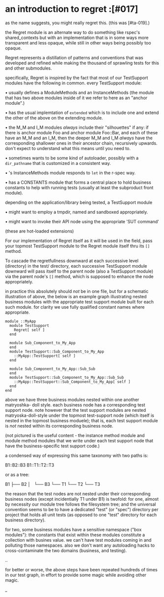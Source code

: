 # an introduction to regret :[#017]

as the name suggests, you might really regret this. (this was [#ta-019].)

the Regret module is an alternate way to do something like rspec's
shared_contexts but with an implementation that is in some ways more
transparent and less opaque, while still in other ways being possibly
too opaque.

Regret represents a distillation of patterns and conventions that was
developed and refined while making the thousand of sprawling tests for this
and other submodules.

specifically, Regret is inspired by the fact that most of our TestSupport
modules have the following in common. every TestSupport module:

  • usually defines a ModuleMethods and an InstanceMethods (the module that
    has two above modules inside of it we refer to here as an "anchor module".)

  • has the usual implemtation of `extended` which is to include
    one and extend the other of the above on the extending module.

  • the M_M and I_M modules *always* include their "silhouettes" if any:
    if there is anchor module Foo and anchor module Foo::Bar, and each
    of these have an M_M and an I_M, then the deeper M_M and I_M *always*
    have the corresponding shallower ones in their ancestor chain, recursively
    upwards. don't expect to understand what this means until you need to.

  • sometimes wants to be some kind of autoloader, possibly with a
    `dir_pathname` that is customized in a consistent way.

  • 's InstanceMethods module responds to `let` in the r-spec way.

  • has a CONSTANTS module that forms a central place to hold business
    constants to help with running tests (usually at least the subproduct
    front module).

depending on the application/library being tested, a TestSupport module

  • might want to employ a tmpdir, named and sandboxed appropriately.

  • might want to invoke their API node using the appropriate 'SUT command'

  (these are hot-loaded extensions)

For our implementation of Regret itself as it will be used in the field,
pass your topmost TestSupport module to the Regret module itself thru its
`[]` method.

To cascade the regretfullness downward at each successive level (directory)
in the test/ directory, each successive TestSupport module downward will pass
itself to the parent node (also a TestSupport module) via the parent node's
`[]` method, which is supposed to enhance the node appropriately.

in practice this absolutely should *not* be in one file, but for a schematic
illustration of above, the below is an example graph illustrating nested
business modules with the appropriate test support module built for each
such module. for clarity we use fully qualified constant names where
appropriate.

    module ::MyApp
      module TestSupport
        Regret[ self ]
      end

      module Sub_Component_to_My_App
      end
      module TestSupport::Sub_Component_to_My_App
        ::MyApp::TestSupport[ self ]
      end

      module Sub_Component_to_My_App::Sub_Sub
      end
      module TestSupport::Sub_Component_to_My_App::Sub_Sub
        ::MyApp::TestSupport::Sub_Component_to_My_App[ self ]
      end
    end

above we have three business modules nested within one another matryoshka-
doll style. each business node has a corresponding test support node. note
however that the test support modules are nested matryoska-doll-style under
the topmost test-support node (which itself is nested in the topmost business
moduele); that is, each test support module is *not* nested within its
corresponding business node.

(not pictured is the useful content - the instance method module and module
method modules that we write under each test support node that have the
business-specific test support code.)

a condensed way of expressing this same taxonomy with two paths is:

  B1::B2::B3
  B1::T1::T2::T3

or as a tree:

  B1
  ├── B2
  │   └── B3
  └── T1
      └── T2
          └── T3

the reason that the test nodes are not nested under their corresponding
business nodes (except incidentially T1 under B1) is twofold: for one, almost
by necessity our module tree follows the filesystem tree; and the universal
convention seems to be to have a dedicated "test" (or "spec") directory per
project that holds all unit tests (as opposed to one "test" directory for each
business directory).

for two, some business modules have a sensitive namespace ("box modules"):
the constants that exist within these modules constitute a collection with
busines value. we can't have test modules coming in and polluting those
namespaces. also we don't want any autoloading hacks to cross-contaminate
the two domains (business, and testing).

..

for better or worse, the above steps have been repeated hundreds of times
in our test graph, in effort to provide some magic while avoiding other
magic.

_

